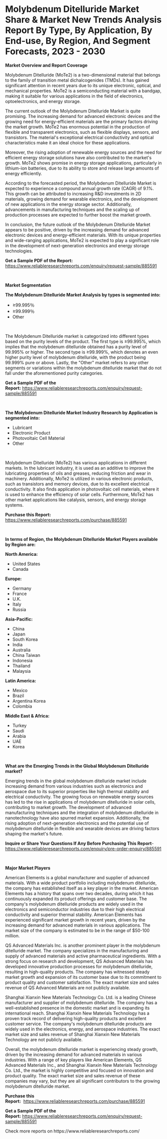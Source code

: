 <p><h1>Molybdenum Ditelluride Market Share & Market New Trends Analysis Report By Type, By Application, By End-use, By Region, And Segment Forecasts, 2023 - 2030</h1></p><p><strong>Market Overview and Report Coverage</strong></p>
<p><p>Molybdenum Ditelluride (MoTe2) is a two-dimensional material that belongs to the family of transition metal dichalcogenides (TMDs). It has gained significant attention in recent years due to its unique electronic, optical, and mechanical properties. MoTe2 is a semiconducting material with a bandgap, making it suitable for various applications in the field of electronics, optoelectronics, and energy storage.</p><p>The current outlook of the Molybdenum Ditelluride Market is quite promising. The increasing demand for advanced electronic devices and the growing need for energy-efficient materials are the primary factors driving the market growth. MoTe2 has enormous potential in the production of flexible and transparent electronics, such as flexible displays, sensors, and transistors. The material's exceptional electrical conductivity and optical characteristics make it an ideal choice for these applications.</p><p>Moreover, the rising adoption of renewable energy sources and the need for efficient energy storage solutions have also contributed to the market's growth. MoTe2 shows promise in energy storage applications, particularly in lithium-ion batteries, due to its ability to store and release large amounts of energy efficiently.</p><p>According to the forecasted period, the Molybdenum Ditelluride Market is expected to experience a compound annual growth rate (CAGR) of 9.1%. This growth can be attributed to increasing R&D investments in 2D materials, growing demand for wearable electronics, and the development of new applications in the energy storage sector. Additionally, advancements in manufacturing techniques and the scaling up of production processes are expected to further boost the market growth.</p><p>In conclusion, the future outlook of the Molybdenum Ditelluride Market appears to be positive, driven by the increasing demand for advanced electronic devices and energy-efficient materials. With its unique properties and wide-ranging applications, MoTe2 is expected to play a significant role in the development of next-generation electronics and energy storage technologies.</p></p>
<p><strong>Get a Sample PDF of the Report:</strong> <a href="https://www.reliableresearchreports.com/enquiry/request-sample/885591">https://www.reliableresearchreports.com/enquiry/request-sample/885591</a></p>
<p>&nbsp;</p>
<p><strong>Market Segmentation</strong></p>
<p><strong>The Molybdenum Ditelluride Market Analysis by types is segmented into:</strong></p>
<p><ul><li>≥99.995％</li><li>≥99.999％</li><li>Other</li></ul></p>
<p>&nbsp;</p>
<p><p>The Molybdenum Ditelluride market is categorized into different types based on the purity levels of the product. The first type is ≥99.995%, which implies that the molybdenum ditelluride obtained has a purity level of 99.995% or higher. The second type is ≥99.999%, which denotes an even higher purity level of molybdenum ditelluride, with the product being 99.999% pure or above. Lastly, the "Other" market refers to any other segments or variations within the molybdenum ditelluride market that do not fall under the aforementioned purity categories.</p></p>
<p><strong>Get a Sample PDF of the Report:</strong>&nbsp;<a href="https://www.reliableresearchreports.com/enquiry/request-sample/885591">https://www.reliableresearchreports.com/enquiry/request-sample/885591</a></p>
<p>&nbsp;</p>
<p><strong>The Molybdenum Ditelluride Market Industry Research by Application is segmented into:</strong></p>
<p><ul><li>Lubricant</li><li>Electronic Product</li><li>Photovoltaic Cell Material</li><li>Other</li></ul></p>
<p>&nbsp;</p>
<p><p>Molybdenum Ditelluride (MoTe2) has various applications in different markets. In the lubricant industry, it is used as an additive to improve the lubricating properties of oils and greases, reducing friction and wear in machinery. Additionally, MoTe2 is utilized in various electronic products, such as transistors and memory devices, due to its excellent electrical conductivity. It also finds application in photovoltaic cell materials, where it is used to enhance the efficiency of solar cells. Furthermore, MoTe2 has other market applications like catalysis, sensors, and energy storage systems.</p></p>
<p><strong>Purchase this Report:</strong>&nbsp; <a href="https://www.reliableresearchreports.com/purchase/885591">https://www.reliableresearchreports.com/purchase/885591</a></p>
<p>&nbsp;</p>
<p><strong>In terms of Region, the Molybdenum Ditelluride Market Players available by Region are:</strong></p>
<p>
    <p> <strong> North America: </strong>
        <ul>
            <li>United States</li>
            <li>Canada</li>
        </ul>
        </p> 
    <p> <strong> Europe: </strong>
        <ul>
            <li>Germany</li>
            <li>France</li>
            <li>U.K.</li>
            <li>Italy</li>
            <li>Russia</li>
        </ul>
        </p> 
    <p> <strong> Asia-Pacific: </strong>
        <ul>
            <li>China</li>
            <li>Japan</li>
            <li>South Korea</li>
            <li>India</li>
            <li>Australia</li>
            <li>China Taiwan</li>
            <li>Indonesia</li>
            <li>Thailand</li>
            <li>Malaysia</li>
        </ul>
        </p> 
    <p> <strong> Latin America: </strong>
        <ul>
            <li>Mexico</li>
            <li>Brazil</li>
            <li>Argentina Korea</li>
            <li>Colombia</li>
        </ul>
        </p> 
    <p> <strong> Middle East & Africa: </strong>
        <ul>
            <li>Turkey</li>
            <li>Saudi</li>
            <li>Arabia</li>
            <li>UAE</li>
            <li>Korea</li>
        </ul>
    </p>
    </p>
<p>&nbsp;</p>
<p><strong>What are the Emerging Trends in the Global Molybdenum Ditelluride market?</strong></p>
<p><p>Emerging trends in the global molybdenum ditelluride market include increasing demand from various industries such as electronics and aerospace due to its superior properties like high thermal stability and electrical conductivity. The growing focus on renewable energy sources has led to the rise in applications of molybdenum ditelluride in solar cells, contributing to market growth. The development of advanced manufacturing techniques and the integration of molybdenum ditelluride in nanotechnology have also spurred market expansion. Additionally, the rising adoption of next-generation electronics and the potential use of molybdenum ditelluride in flexible and wearable devices are driving factors shaping the market's future.</p></p>
<p><strong>Inquire or Share Your Questions If Any Before Purchasing This Report</strong>- <a href="https://www.reliableresearchreports.com/enquiry/pre-order-enquiry/885591">https://www.reliableresearchreports.com/enquiry/pre-order-enquiry/885591</a></p>
<p>&nbsp;</p>
<p><strong>Major Market Players</strong></p>
<p><p>American Elements is a global manufacturer and supplier of advanced materials. With a wide product portfolio including molybdenum ditelluride, the company has established itself as a key player in the market. American Elements has a history that spans over two decades, during which it has continuously expanded its product offerings and customer base. The company's molybdenum ditelluride products are widely used in the electronics and semiconductor industries due to their high electrical conductivity and superior thermal stability. American Elements has experienced significant market growth in recent years, driven by the increasing demand for advanced materials in various applications. The market size of the company is estimated to be in the range of $50-100 million.</p><p>QS Advanced Materials Inc. is another prominent player in the molybdenum ditelluride market. The company specializes in the manufacturing and supply of advanced materials and active pharmaceutical ingredients. With a strong focus on research and development, QS Advanced Materials has developed innovative production processes for molybdenum ditelluride, resulting in high-quality products. The company has witnessed steady market growth and expansion of its customer base due to its commitment to product quality and customer satisfaction. The exact market size and sales revenue of QS Advanced Materials are not publicly available.</p><p>Shanghai Xianxin New Materials Technology Co. Ltd. is a leading Chinese manufacturer and supplier of molybdenum ditelluride. The company has a well-established presence in the domestic market and is expanding its international reach. Shanghai Xianxin New Materials Technology has a proven track record of delivering high-quality products and excellent customer service. The company's molybdenum ditelluride products are widely used in the electronics, energy, and aerospace industries. The exact market size and sales revenue of Shanghai Xianxin New Materials Technology are not publicly available.</p><p>Overall, the molybdenum ditelluride market is experiencing steady growth, driven by the increasing demand for advanced materials in various industries. With a range of key players like American Elements, QS Advanced Materials Inc., and Shanghai Xianxin New Materials Technology Co. Ltd., the market is highly competitive and focused on innovation and product quality. The exact market size and sales revenue of these companies may vary, but they are all significant contributors to the growing molybdenum ditelluride market.</p></p>
<p><strong>Purchase this Report:</strong>&nbsp;&nbsp;<a href="https://www.reliableresearchreports.com/purchase/885591">https://www.reliableresearchreports.com/purchase/885591</a></p>
<p></p>
<p><strong>Get a Sample PDF of the Report:</strong>&nbsp;<a href="https://www.reliableresearchreports.com/enquiry/request-sample/885591">https://www.reliableresearchreports.com/enquiry/request-sample/885591</a></p>
<p>Check more reports on https://www.reliableresearchreports.com/</p>